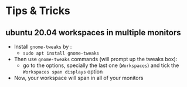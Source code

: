 # Tips & Tricks

## ubuntu 20.04 workspaces in multiple monitors
- Install `gnome-tweaks` by :
  - `sudo apt install gnome-tweaks`
- Then use `gnome-tweaks` commands (will prompt up the tweaks box):
  - go to the options, specially the last one (`Workspaces`) and tick the `Workspaces span displays` option
- Now, your workspace will span in all of your monitors